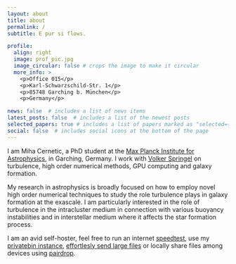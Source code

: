 ```yaml
---
layout: about
title: about
permalink: /
subtitle: E pur si flows.

profile:
  align: right
  image: prof_pic.jpg
  image_circular: false # crops the image to make it circular
  more_info: >
    <p>Office 015</p>
    <p>Karl-Schwarzschild-Str. 1</p>
    <p>85748 Garching b. München</p>
    <p>Germany</p>

news: false  # includes a list of news items
latest_posts: false  # includes a list of the newest posts
selected_papers: true # includes a list of papers marked as "selected={true}"
social: false  # includes social icons at the bottom of the page
---
```


I am Miha Cernetic, a PhD student at the [Max Planck Institute for Astrophysics](https://www.mpa-garching.mpg.de/), in Garching, Germany. I work with [Volker Springel](https://www.mpa-garching.mpg.de/person/55019/2377) on turbulence, high order numerical methods, GPU computing and galaxy formation.

My research in astrophysics is broadly focused on how to employ novel high order numerical techniques to study the role turbulence plays in galaxy formation at the exascale. I am particularly interested in the role of turbulence in the intracluster medium in connection with various buoyancy instabilities and in interstellar medium where it affects the star formation process.

I am an avid self-hoster, feel free to run an internet [speedtest](https://fast.mihac.de/), use my [privatebin instance](https://privatebin.mihac.de/), [effortlesly send large files](https://send.mihac.de/) or locally share files among devices using [pairdrop](https://pairdrop.mihac.de/).
